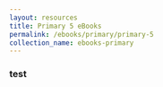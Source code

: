 ```yaml
---
layout: resources
title: Primary 5 eBooks
permalink: /ebooks/primary/primary-5
collection_name: ebooks-primary
---
```


### test